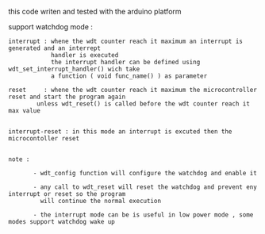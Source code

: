

  this code writen and tested with the arduino platform 
  
  
  support watchdog mode : 
  
	interrupt : whene the wdt counter reach it maximum an interrupt is generated and an interrept 
				handler is executed 
				the interrupt handler can be defined using wdt_set_interrupt_handler() wich take 
				a function ( void func_name() ) as parameter   
				
	reset     : whene the wdt counter reach it maximum the microcontroller reset and start the program again
		    unless wdt_reset() is called before the wdt counter reach it max value
				
	
	interrupt-reset : in this mode an interrupt is excuted then the microcontoller reset  
	
	
	note : 
	   
	       - wdt_config function will configure the watchdog and enable it 
		
	       - any call to wdt_reset will reset the watchdog and prevent eny interrupt or reset so the program 
	         will continue the normal execution 
		
	       - the interrupt mode can be is useful in low power mode , some modes support watchdog wake up
